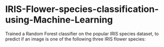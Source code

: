 # IRIS-Flower-species-classification-using-Machine-Learning
Trained a Random Forest classifier on the popular IRIS species dataset, to predict if an image is one of the following three IRIS flower species:
